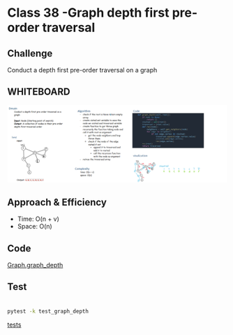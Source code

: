 # Class 38 -Graph depth first pre-order traversal

## Challenge

Conduct a depth first pre-order traversal on a graph

## WHITEBOARD

![graph_depth_wb](./wb38.png)

## Approach & Efficiency

- Time: O(n + v)
- Space: O(n)

## Code

[Graph.graph_depth](./graph.py?plain=1#L75)

## Test

```bash

pytest -k test_graph_depth

```

[tests](./tests/test_graph_depth.py)
